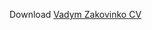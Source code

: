 Download [Vadym Zakovinko CV](https://github.com/Quard/CV/releases/download/latest/Vadym_Zakovinko.pdf)